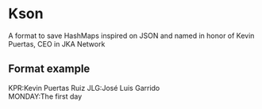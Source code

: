 # Kson
A format to save HashMaps inspired on JSON and named in honor of Kevin Puertas, CEO in JKA Network
## Format example
KPR:Kevin Puertas Ruiz
JLG:José Luis Garrido  
MONDAY:The first day
